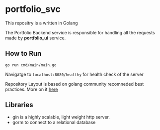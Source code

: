 # portfolio_svc

This repositry is a written in Golang 

The Portfolio Backend service is responsible for handling all the requests made by **portfolio_ui** service. 

## How to Run
`go run cmd/main/main.go`

Navigatge to `localhost:8080/healthy` for health check of the server

Repository Layout is based on golang community recomneded best practices. More on it [here](https://github.com/golang-standards/project-layout) 

## Libraries 

- gin is a highly scalable, light weight http server. 
- gorm to connect to a relational database 
